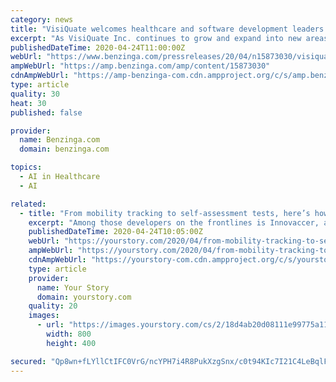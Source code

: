 ```yaml
---
category: news
title: "VisiQuate welcomes healthcare and software development leaders to its Board of Directors"
excerpt: "As VisiQuate Inc. continues to grow and expand into new areas of healthcare, the company today announced that Jim Lacy and"
publishedDateTime: 2020-04-24T11:00:00Z
webUrl: "https://www.benzinga.com/pressreleases/20/04/n15873030/visiquate-welcomes-healthcare-and-software-development-leaders-to-its-board-of-directors"
ampWebUrl: "https://amp.benzinga.com/amp/content/15873030"
cdnAmpWebUrl: "https://amp-benzinga-com.cdn.ampproject.org/c/s/amp.benzinga.com/amp/content/15873030"
type: article
quality: 30
heat: 30
published: false

provider:
  name: Benzinga.com
  domain: benzinga.com

topics:
  - AI in Healthcare
  - AI

related:
  - title: "From mobility tracking to self-assessment tests, here’s how these software developers are combating COVID-19 using AWS"
    excerpt: "Among those developers on the frontlines is Innovaccer, a San Francisco-based healthcare technology company that leverages artificial intelligence and analytics to reduce manual overhead ... what treatments are to be administered and then monitor the effects of the therapy,” said Rohit Ghosh, Founding Member, Qure.ai."
    publishedDateTime: 2020-04-24T10:05:00Z
    webUrl: "https://yourstory.com/2020/04/from-mobility-tracking-to-self-assessment-tests-he"
    ampWebUrl: "https://yourstory.com/2020/04/from-mobility-tracking-to-self-assessment-tests-he/amp"
    cdnAmpWebUrl: "https://yourstory-com.cdn.ampproject.org/c/s/yourstory.com/2020/04/from-mobility-tracking-to-self-assessment-tests-he/amp"
    type: article
    provider:
      name: Your Story
      domain: yourstory.com
    quality: 20
    images:
      - url: "https://images.yourstory.com/cs/2/18d4ab20d08111e99775a119527191d8/AWScovid19-01-1587721821795.png?fm=png&auto=format"
        width: 800
        height: 400

secured: "Qp8wn+fLYllCtIFC0VrG/ncYPH7i4R8PukXzgSnx/c0t94KIc7I21C4LeBqlFN4AoKNr5cZ/bCi2oHwcdrCgyxf6yanH+cbtt7HJAOoYqAuvoe7yjOa8dHHij8+DmBTrVyhAZ5W9SUBxELri7YDyI4EQNSGfgUazttplJSC7PdKyiy+o+6lusCMHDW+q9sfF1/J6BJdx41jd+4DgLw4w8x+6Vj7B93jsuR+QytGirGc7gfoHQvdwoiZNBmiP2rMW83/SOkNnHAwD2SsGENDmtGxo1qyNTvmH+SdYl7yome+U7ConAIMZS15DOiXLTv/s;GUbfNSnXfLY4WVyWWWse/w=="
---
```


